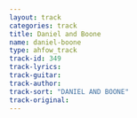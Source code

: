 ```yaml
---
layout: track
categories: track
title: Daniel and Boone
name: daniel-boone
type: ahfow_track
track-id: 349
track-lyrics: 
track-guitar: 
track-author: 
track-sort: "DANIEL AND BOONE"
track-original: 
---
```

